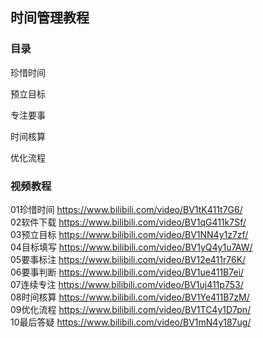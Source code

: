 ## 时间管理教程

### 目录

珍惜时间

预立目标

专注要事

时间核算

优化流程


### 视频教程
01珍惜时间 https://www.bilibili.com/video/BV1tK411t7G6/  
02软件下载 https://www.bilibili.com/video/BV1qG411k7Sf/  
03预立目标 https://www.bilibili.com/video/BV1NN4y1z7zf/  
04目标填写 https://www.bilibili.com/video/BV1yQ4y1u7AW/  
05要事标注 https://www.bilibili.com/video/BV12e411r76K/  
06要事判断 https://www.bilibili.com/video/BV1ue411B7ei/  
07连续专注 https://www.bilibili.com/video/BV1uj411p753/  
08时间核算 https://www.bilibili.com/video/BV1Ye411B7zM/  
09优化流程 https://www.bilibili.com/video/BV1TC4y1D7pn/  
10最后答疑 https://www.bilibili.com/video/BV1mN4y187ug/  